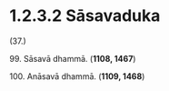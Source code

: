 

# 1.2.3.2 Sāsavaduka





(37.)

99\. Sāsavā dhammā. (**1108, 1467**)

100\. Anāsavā dhammā. (**1109, 1468**)



